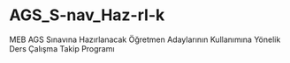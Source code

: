 # AGS_S-nav_Haz-rl-k
MEB AGS Sınavına Hazırlanacak Öğretmen Adaylarının Kullanımına Yönelik Ders Çalışma Takip Programı
